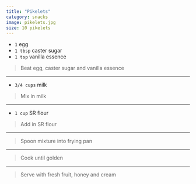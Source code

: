 ```yaml
---
title: "Pikelets"
category: snacks
image: pikelets.jpg
size: 10 pikelets
---
```



* `1` egg
* `1 tbsp` caster sugar
* `1 tsp` vanilla essence

> Beat egg, caster sugar and vanilla essence

---

* `3/4 cups` milk

> Mix in milk

---

* `1 cup` SR flour

> Add in SR flour

---

> Spoon mixture into frying pan

---

> Cook until golden

---

> Serve with fresh fruit, honey and cream

